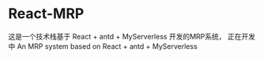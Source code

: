 # React-MRP
这是一个技术栈基于 React + antd +  MyServerless 开发的MRP系统， 正在开发中
An MRP system based on React + antd +  MyServerless
